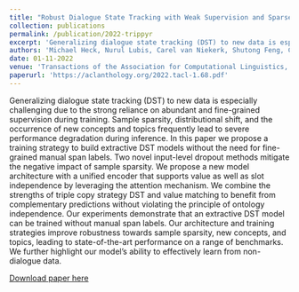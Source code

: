 ```yaml
---
title: "Robust Dialogue State Tracking with Weak Supervision and Sparse Data"
collection: publications
permalink: /publication/2022-trippyr
excerpt: 'Generalizing dialogue state tracking (DST) to new data is especially challenging due to the strong reliance on abundant and fine-grained supervision during training. Sample sparsity, distributional shift, and the occurrence of new concepts and topics frequently lead to severe performance degradation during inference. In this paper we propose a training strategy to build extractive DST models without the need for fine-grained manual span labels. Two novel input-level dropout methods mitigate the negative impact of sample sparsity. We propose a new model architecture with a unified encoder that supports value as well as slot independence by leveraging the attention mechanism. We combine the strengths of triple copy strategy DST and value matching to benefit from complementary predictions without violating the principle of ontology independence. Our experiments demonstrate that an extractive DST model can be trained without manual span labels. Our architecture and training strategies improve robustness towards sample sparsity, new concepts, and topics, leading to state-of-the-art performance on a range of benchmarks. We further highlight our model’s ability to effectively learn from non-dialogue data.'
authors: 'Michael Heck, Nurul Lubis, Carel van Niekerk, Shutong Feng, Christian Geishauser, Hsien-Chin Lin and Milica Gašić'
date: 01-11-2022
venue: 'Transactions of the Association for Computational Linguistics, Volume 10'
paperurl: 'https://aclanthology.org/2022.tacl-1.68.pdf'
---
```

Generalizing dialogue state tracking (DST) to new data is especially challenging due to the strong reliance on abundant and fine-grained supervision during training. Sample sparsity, distributional shift, and the occurrence of new concepts and topics frequently lead to severe performance degradation during inference. In this paper we propose a training strategy to build extractive DST models without the need for fine-grained manual span labels. Two novel input-level dropout methods mitigate the negative impact of sample sparsity. We propose a new model architecture with a unified encoder that supports value as well as slot independence by leveraging the attention mechanism. We combine the strengths of triple copy strategy DST and value matching to benefit from complementary predictions without violating the principle of ontology independence. Our experiments demonstrate that an extractive DST model can be trained without manual span labels. Our architecture and training strategies improve robustness towards sample sparsity, new concepts, and topics, leading to state-of-the-art performance on a range of benchmarks. We further highlight our model’s ability to effectively learn from non-dialogue data.

[Download paper here](https://aclanthology.org/2022.tacl-1.68.pdf)

